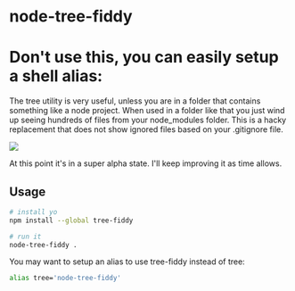 # node-tree-fiddy

# Don't use this, you can easily setup a shell alias: 

<script src="https://gist.github.com/gerrard00/405266273b22c81e3cfa9241608de05f.js"></script>

The tree utility is very useful, unless you are in a folder that contains something like a node project. When used in a folder like that you just wind up seeing hundreds of files from your node_modules folder. This is a hacky replacement that does not show ignored files based on your .gitignore file.

<a href="https://asciinema.org/a/ddgtztnvdk9emwsvqfmj0tlxr" target="_blank"><img src="https://asciinema.org/a/ddgtztnvdk9emwsvqfmj0tlxr.png" /></a>

At this point it's in a super alpha state. I'll keep improving it as time allows.

## Usage

```sh
# install yo
npm install --global tree-fiddy

# run it
node-tree-fiddy .
```

You may want to setup an alias to use tree-fiddy instead of tree:

```sh
alias tree='node-tree-fiddy'
```
